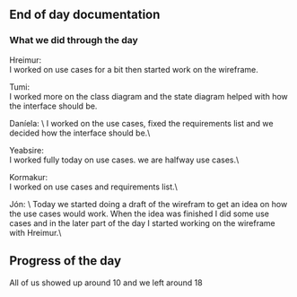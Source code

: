 ## End of day documentation

### What we did through the day 
Hreimur: \
I worked on use cases for a bit then started work on the wireframe.

Tumi: \
I worked more on the class diagram and the state diagram helped with how the interface should be.

Daníela: \ 
I worked on the use cases, fixed the requirements list and we decided how the interface should be.\


Yeabsire: \
I worked fully today on use cases. we are halfway use cases.\


Kormakur: \
I worked on use cases and requirements list.\



Jón: \ Today we started doing a draft of the wirefram to get an idea on how the use cases would work. When the idea was finished I did some use cases and in the later part of the day I started working on the wireframe with Hreimur.\




## Progress of the day
All of us showed up around 10 and we left around 18
